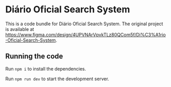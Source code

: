 
  # Diário Oficial Search System

  This is a code bundle for Diário Oficial Search System. The original project is available at https://www.figma.com/design/4UPVNArVpvkTLz80QCom5f/Di%C3%A1rio-Oficial-Search-System.

  ## Running the code

  Run `npm i` to install the dependencies.

  Run `npm run dev` to start the development server.
  